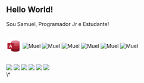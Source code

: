 ## Hello World! 

Sou Samuel, Programador Jr e Estudante!

<div style="display: inline_block"><br>
  <img align="center" alt="Muel" height="40" width="40" src="Icons/acess.svg">
  <img align="center" alt="Muel" height="30" width="40" src="ahttps://raw.githubusercontent.com/devicons/devicon/master/icons/typescript/typescript-plain.svg">
  <img align="center" alt="Muel" height="30" width="40" src="ahttps://raw.githubusercontent.com/devicons/devicon/master/icons/react/react-original.svg">
  <img align="center" alt="Muel" height="30" width="40" src="ahttps://raw.githubusercontent.com/devicons/devicon/master/icons/html5/html5-original.svg">
  <img align="center" alt="Muel" height="30" width="40" src="ahttps://raw.githubusercontent.com/devicons/devicon/master/icons/css3/css3-original.svg">
  <img align="center" alt="Muel" height="30" width="40" src="ahttps://raw.githubusercontent.com/devicons/devicon/master/icons/python/python-original.svg">
  <img align="center" alt="Muel" height="30" width="40" src="ahttps://raw.githubusercontent.com/devicons/devicon/master/icons/csharp/csharp-original.svg">
</div>
  
  ##
 
<div> 
  <a href="ahttps://www.youtube.com/channel/UC_-uuuZbY0AAt9CViNzvc-Q" target="_blank"><img src="ahttps://img.shields.io/badge/YouTube-FF0000?style=for-the-badge&logo=youtube&logoColor=white" target="_blank"></a>
  <a href="ahttps://instagram.com/rafaballerini" target="_blank"><img src="ahttps://img.shields.io/badge/-Instagram-%23E4405F?style=for-the-badge&logo=instagram&logoColor=white" target="_blank"></a>
 	<a href="ahttps://www.twitch.tv/rafaballerinii" target="_blank"><img src="ahttps://img.shields.io/badge/Twitch-9146FF?style=for-the-badge&logo=twitch&logoColor=white" target="_blank"></a>
 <a href="ahttps://discord.gg/wagxzStdcR" target="_blank"><img src="ahttps://img.shields.io/badge/Discord-7289DA?style=for-the-badge&logo=discord&logoColor=white" target="_blank"></a> 
  <a href = "amailto:contatorafaballerini@gmail.com"><img src="ahttps://img.shields.io/badge/-Gmail-%23333?style=for-the-badge&logo=gmail&logoColor=white" target="_blank"></a>
  <a href="ahttps://www.linkedin.com/in/rafaella-ballerini-45875016a" target="_blank"><img src="ahttps://img.shields.io/badge/-LinkedIn-%230077B5?style=for-the-badge&logo=linkedin&logoColor=white" target="_blank"></a> 
  
</div>
\*
